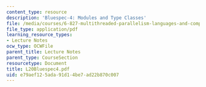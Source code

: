 ```yaml
---
content_type: resource
description: 'Bluespec-4: Modules and Type Classes'
file: /media/courses/6-827-multithreaded-parallelism-languages-and-compilers-fall-2002/e79aef125ada91d14be7ad22b870c007_L20Bluespec4.pdf
file_type: application/pdf
learning_resource_types:
- Lecture Notes
ocw_type: OCWFile
parent_title: Lecture Notes
parent_type: CourseSection
resourcetype: Document
title: L20Bluespec4.pdf
uid: e79aef12-5ada-91d1-4be7-ad22b870c007
---
```

